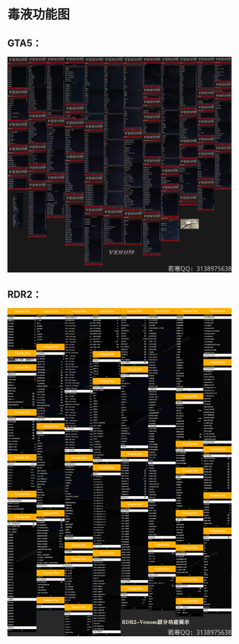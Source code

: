 # 毒液功能图

## **GTA5：**

![](<../../.gitbook/assets/image (21).png>)

## **RDR2：**

![](<../../.gitbook/assets/image (8).png>)
